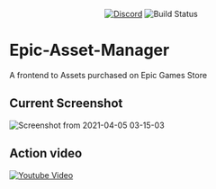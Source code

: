 <p align="center">
<a href="https://discord.gg/dumxVnYe6n">
    <img alt="Discord" src="https://img.shields.io/discord/332629362094374913"></a>
    <img alt="Build Status" src="https://github.com/AchetaGames/Epic-Asset-Manager/actions/workflows/rust.yml/badge.svg">
</p>

# Epic-Asset-Manager
A frontend to Assets purchased on Epic Games Store

## Current Screenshot
![Screenshot from 2021-04-05 03-15-03](https://user-images.githubusercontent.com/252905/113527240-2bbb8800-95bd-11eb-8580-60711816fd21.png)

## Action video 
[![Youtube Video](https://img.youtube.com/vi/mF0RGK5LglE/maxresdefault.jpg)](https://youtu.be/mF0RGK5LglE)

